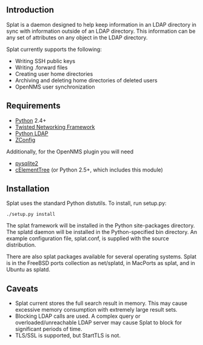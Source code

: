 ## Introduction ##
Splat is a daemon designed to help keep information in an LDAP directory in sync with information outside of an LDAP directory. This information can be any set of attributes on any object in the LDAP directory.

Splat currently supports the following:

  * Writing SSH public keys
  * Writing .forward files
  * Creating user home directories
  * Archiving and deleting home directories of deleted users
  * OpenNMS user synchronization

## Requirements ##
  * [Python](http://www.python.org) 2.4+
  * [Twisted Networking Framework](http://twistedmatrix.com)
  * [Python LDAP](http://python-ldap.sourceforge.net/)
  * [ZConfig](http://www.zope.org/Members/fdrake/zconfig/)

Additionally, for the OpenNMS plugin you will need
  * [pysqlite2](http://pysqlite.org/)
  * [cElementTree](http://effbot.org/zone/celementtree.htm) (or Python 2.5+, which includes this module)

## Installation ##
Splat uses the standard Python distutils. To install, run setup.py:

```
./setup.py install
```
The splat framework will be installed in the Python site-packages directory. The splatd daemon will be installed in the Python-specified bin directory. An example configuration file, splat.conf, is supplied with the source distribution.

There are also splat packages available for several operating systems. Splat is in the FreeBSD ports collection as net/splatd, in MacPorts as splat, and in Ubuntu as splatd.

## Caveats ##
  * Splat current stores the full search result in memory. This may cause excessive memory consumption with extremely large result sets.
  * Blocking LDAP calls are used. A complex query or overloaded/unreachable LDAP server may cause Splat to block for significant periods of time.
  * TLS/SSL is supported, but StartTLS is not.